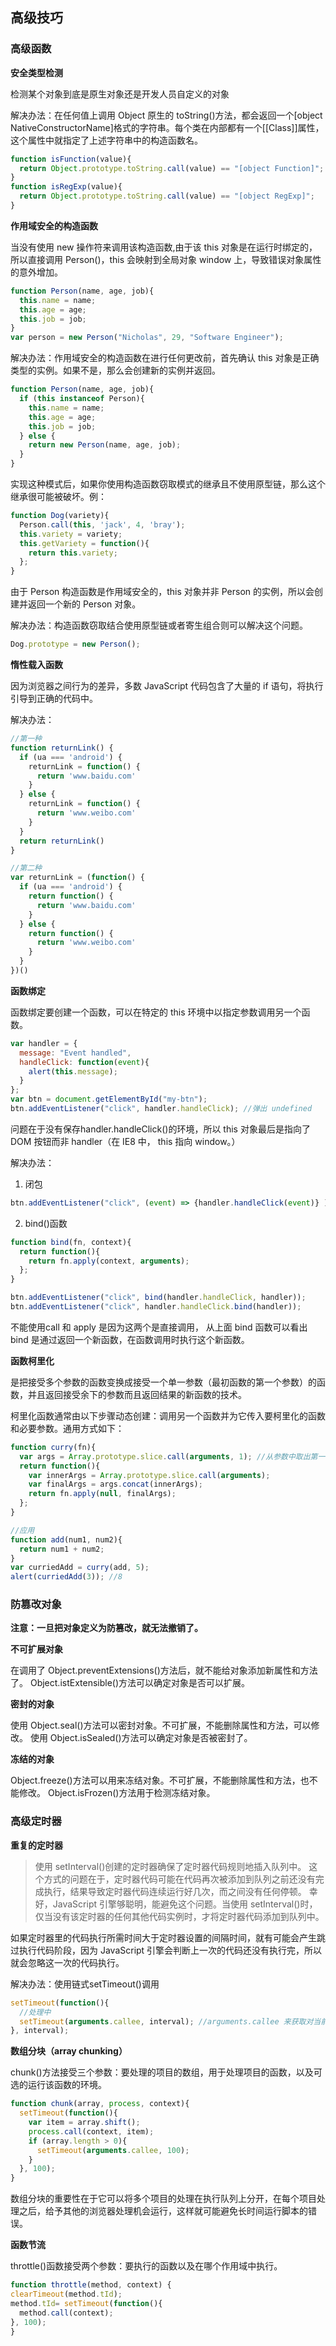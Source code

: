 ## 高级技巧

### 高级函数

**安全类型检测**

检测某个对象到底是原生对象还是开发人员自定义的对象

解决办法：在任何值上调用 Object 原生的 toString()方法，都会返回一个[object NativeConstructorName]格式的字符串。每个类在内部都有一个[[Class]]属性，这个属性中就指定了上述字符串中的构造函数名。

```javascript
function isFunction(value){ 
  return Object.prototype.toString.call(value) == "[object Function]"; 
} 
function isRegExp(value){ 
  return Object.prototype.toString.call(value) == "[object RegExp]"; 
}
```

**作用域安全的构造函数**

当没有使用 new 操作符来调用该构造函数,由于该 this 对象是在运行时绑定的，所以直接调用 Person()，this 会映射到全局对象 window 上，导致错误对象属性的意外增加。

```javascript
function Person(name, age, job){ 
  this.name = name; 
  this.age = age; 
  this.job = job; 
} 
var person = new Person("Nicholas", 29, "Software Engineer");
```

解决办法：作用域安全的构造函数在进行任何更改前，首先确认 this 对象是正确类型的实例。如果不是，那么会创建新的实例并返回。

```javascript
function Person(name, age, job){ 
  if (this instanceof Person){ 
    this.name = name; 
    this.age = age; 
    this.job = job; 
  } else { 
    return new Person(name, age, job); 
  } 
}
```

实现这种模式后，如果你使用构造函数窃取模式的继承且不使用原型链，那么这个继承很可能被破坏。例：
```javascript
function Dog(variety){ 
  Person.call(this, 'jack', 4, 'bray');
  this.variety = variety; 
  this.getVariety = function(){ 
    return this.variety; 
  }; 
}
```

由于 Person 构造函数是作用域安全的，this 对象并非 Person 的实例，所以会创建并返回一个新的 Person 对象。

解决办法：构造函数窃取结合使用原型链或者寄生组合则可以解决这个问题。

```javascript
Dog.prototype = new Person();
```

**惰性载入函数**

因为浏览器之间行为的差异，多数 JavaScript 代码包含了大量的 if 语句，将执行引导到正确的代码中。

解决办法：

```javascript
//第一种
function returnLink() {
  if (ua === 'android') {
    returnLink = function() {
      return 'www.baidu.com'
    }
  } else {
    returnLink = function() {
      return 'www.weibo.com'
    }
  }
  return returnLink()
}

//第二种
var returnLink = (function() {
  if (ua === 'android') {
    return function() {
      return 'www.baidu.com'
    }
  } else {
    return function() {
      return 'www.weibo.com'
    }
  }
})()
```

**函数绑定**

函数绑定要创建一个函数，可以在特定的 this 环境中以指定参数调用另一个函数。

```javascript
var handler = { 
  message: "Event handled", 
  handleClick: function(event){ 
    alert(this.message); 
  } 
}; 
var btn = document.getElementById("my-btn"); 
btn.addEventListener("click", handler.handleClick); //弹出 undefined
```

问题在于没有保存handler.handleClick()的环境，所以 this 对象最后是指向了 DOM 按钮而非 handler（在 IE8 中，
this 指向 window。）

解决办法：

1. 闭包
```javascript
btn.addEventListener("click", (event) => {handler.handleClick(event)} );
```
2. bind()函数
```javascript
function bind(fn, context){ 
  return function(){ 
    return fn.apply(context, arguments); 
  }; 
}

btn.addEventListener("click", bind(handler.handleClick, handler));
btn.addEventListener("click", handler.handleClick.bind(handler));
```

不能使用call 和 apply 是因为这两个是直接调用， 从上面 bind 函数可以看出 bind 是通过返回一个新函数，在函数调用时执行这个新函数。

**函数柯里化**

是把接受多个参数的函数变换成接受一个单一参数（最初函数的第一个参数）的函数，并且返回接受余下的参数而且返回结果的新函数的技术。

柯里化函数通常由以下步骤动态创建：调用另一个函数并为它传入要柯里化的函数和必要参数。通用方式如下：

```javascript
function curry(fn){ 
  var args = Array.prototype.slice.call(arguments, 1); //从参数中取出第一位之后的所有参数，因为第一个参数是要进行柯里化的函数
  return function(){ 
    var innerArgs = Array.prototype.slice.call(arguments); 
    var finalArgs = args.concat(innerArgs); 
    return fn.apply(null, finalArgs); 
  }; 
}

//应用
function add(num1, num2){ 
  return num1 + num2; 
} 
var curriedAdd = curry(add, 5); 
alert(curriedAdd(3)); //8
```

### 防篡改对象

**注意：一旦把对象定义为防篡改，就无法撤销了。**

**不可扩展对象**

在调用了 Object.preventExtensions()方法后，就不能给对象添加新属性和方法了。
Object.istExtensible()方法可以确定对象是否可以扩展。

**密封的对象**

使用 Object.seal()方法可以密封对象。不可扩展，不能删除属性和方法，可以修改。
使用 Object.isSealed()方法可以确定对象是否被密封了。

**冻结的对象**

Object.freeze()方法可以用来冻结对象。不可扩展，不能删除属性和方法，也不能修改。
Object.isFrozen()方法用于检测冻结对象。

### 高级定时器

**重复的定时器**

>使用 setInterval()创建的定时器确保了定时器代码规则地插入队列中。
>这个方式的问题在于，定时器代码可能在代码再次被添加到队列之前还没有完成执行，结果导致定时器代码连续运行好几次，而之间没有任何停顿。
>幸好，JavaScript 引擎够聪明，能避免这个问题。当使用 setInterval()时，仅当没有该定时器的任何其他代码实例时，才将定时器代码添加到队列中。

如果定时器里的代码执行所需时间大于定时器设置的间隔时间，就有可能会产生跳过执行代码阶段，因为 JavaScript 引擎会判断上一次的代码还没有执行完，所以就会忽略这一次的代码执行。

解决办法：使用链式setTimeout()调用

```javascript
setTimeout(function(){ 
  //处理中
  setTimeout(arguments.callee, interval); //arguments.callee 来获取对当前执行的函数的引用
}, interval);
```

**数组分块（array chunking）**

chunk()方法接受三个参数：要处理的项目的数组，用于处理项目的函数，以及可选的运行该函数的环境。

```javascript
function chunk(array, process, context){ 
  setTimeout(function(){ 
    var item = array.shift(); 
    process.call(context, item); 
    if (array.length > 0){ 
      setTimeout(arguments.callee, 100); 
    } 
  }, 100); 
}
```

数组分块的重要性在于它可以将多个项目的处理在执行队列上分开，在每个项目处理之后，给予其他的浏览器处理机会运行，这样就可能避免长时间运行脚本的错误。

**函数节流**

throttle()函数接受两个参数：要执行的函数以及在哪个作用域中执行。

```javascript
function throttle(method, context) { 
clearTimeout(method.tId); 
method.tId= setTimeout(function(){ 
  method.call(context); 
}, 100); 
}
```
